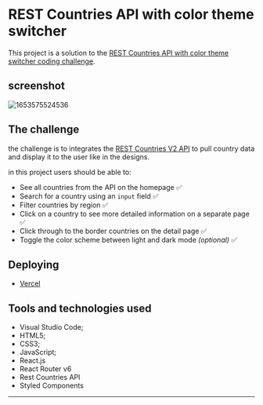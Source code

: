 # REST Countries API with color theme switcher

This project is a solution to the
[REST Countries API with color theme switcher coding challenge](https://www.frontendmentor.io/challenges/rest-countries-api-with-color-theme-switcher-5cacc469fec04111f7b848ca).

## screenshot

![1653575524536](https://user-images.githubusercontent.com/70277574/178499624-cd9567c0-06a6-4a6d-b00c-f80b087e26fe.png)

## The challenge

the challenge is to integrates the
[REST Countries V2 API](https://restcountries.com/#api-endpoints-v2) to pull
country data and display it to the user like in the designs.

in this project users should be able to:

- See all countries from the API on the homepage ✅
- Search for a country using an `input` field ✅
- Filter countries by region ✅
- Click on a country to see more detailed information on a separate page ✅
- Click through to the border countries on the detail page ✅
- Toggle the color scheme between light and dark mode _(optional)_ ✅

## Deploying

- [Vercel](https://aps-countries-heydari.netlify.app/home)

## Tools and technologies used

- Visual Studio Code;
- HTML5;
- CSS3;
- JavaScript;
- React.js
- React Router v6
- Rest Countries API
- Styled Components

---
